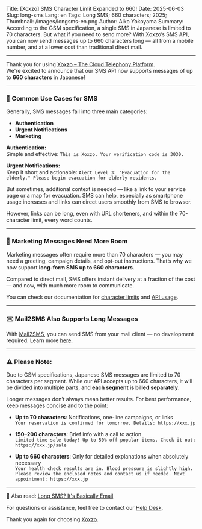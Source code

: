 Title: [Xoxzo] SMS Character Limit Expanded to 660!
Date: 2025-06-03
Slug: long-sms
Lang: en
Tags: Long SMS; 660 characters; 2025;
Thumbnail: /images/longsms-en.png
Author: Aiko Yokoyama
Summary: According to the GSM specification, a single SMS in Japanese is limited to 70 characters. But what if you need to send more? With Xoxzo’s SMS API, you can now send messages up to 660 characters long — all from a mobile number, and at a lower cost than traditional direct mail.

---

Thank you for using [Xoxzo – The Cloud Telephony Platform](https://www.xoxzo.com/).  
We're excited to announce that our SMS API now supports messages of up to **660 characters** in Japanese!

---

### 💬 Common Use Cases for SMS

Generally, SMS messages fall into three main categories:
- **Authentication**
- **Urgent Notifications**
- **Marketing**

**Authentication:**  
Simple and effective:
```This is Xoxzo. Your verification code is 3030.```

**Urgent Notifications:**  
Keep it short and actionable:
```Alert Level 3: "Evacuation for the elderly." Please begin evacuation for elderly residents.```


But sometimes, additional context is needed — like a link to your service page or a map for evacuation. SMS can help, especially as smartphone usage increases and links can direct users smoothly from SMS to browser.

However, links can be long, even with URL shorteners, and within the 70-character limit, every word counts.

---

### 📢 Marketing Messages Need More Room

Marketing messages often require more than 70 characters — you may need a greeting, campaign details, and opt-out instructions. That’s why we now support **long-form SMS up to 660 characters**.

Compared to direct mail, SMS offers instant delivery at a fraction of the cost — and now, with much more room to communicate.

You can check our documentation for [character limits](https://help.xoxzo.com/en/xoxzo-cloud-telephony/sms-api/articles/how-many-characters-would-fit-within-1-x-sms/) and [API usage](https://docs.xoxzo.com/en/sms#send-sms-messages-api).

---

### ✉️ Mail2SMS Also Supports Long Messages

With [Mail2SMS](https://www.xoxzo.com/en/about/mail2sms-api/), you can send SMS from your mail client — no development required. Learn more [here](https://help.xoxzo.com/en/xoxzo-cloud-telephony/sms-api/articles/how-to-send-via-mail2sms/).

---

### ⚠️ Please Note:
Due to GSM specifications, Japanese SMS messages are limited to 70 characters per segment. While our API accepts up to 660 characters, it will be divided into multiple parts, and **each segment is billed separately**.

Longer messages don’t always mean better results. For best performance, keep messages concise and to the point:

- **Up to 70 characters**: Notifications, one-line campaigns, or links  
  `Your reservation is confirmed for tomorrow. Details: https://xxx.jp`

- **150–200 characters**: Brief info with a call to action  
  `Limited-time sale today! Up to 50% off popular items. Check it out: https://xxx.jp/sale`

- **Up to 660 characters**: Only for detailed explanations when absolutely necessary  
  `Your health check results are in. Blood pressure is slightly high. Please review the enclosed notes and contact us if needed. Next appointment: https://xxx.jp`

---

📰 Also read: [Long SMS? It's Basically Email](https://blog.xoxzo.com/en/2021/12/07/long-sms-is-not-sms/)

For questions or assistance, feel free to contact our [Help Desk](mailto:help@xoxzo.com).

Thank you again for choosing [Xoxzo](https://www.xoxzo.com/).
